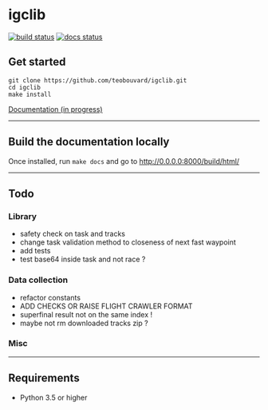 # igclib

[![build status](https://img.shields.io/circleci/build/github/teobouvard/igclib/master?style=flat-square)](https://circleci.com/gh/teobouvard/igclib)
[![docs status](https://img.shields.io/readthedocs/igclib?style=flat-square)](https://igclib.readthedocs.io/en/latest/)

## Get started

```shell
git clone https://github.com/teobouvard/igclib.git
cd igclib
make install
```

[Documentation (in progress)](https://igclib.readthedocs.io/en/latest/)

---

## Build the documentation locally

Once installed, run `make docs` and go to http://0.0.0.0:8000/build/html/

---

## Todo

### Library

* safety check on task and tracks 
* change task validation method to closeness of next fast waypoint
* add tests
* test base64 inside task and not race ?

### Data collection

* refactor constants
* ADD CHECKS OR RAISE FLIGHT CRAWLER FORMAT
* superfinal result not on the same index !
* maybe not rm downloaded tracks zip ?


### Misc

---

## Requirements

* Python 3.5 or higher

